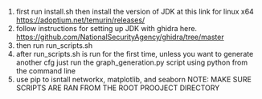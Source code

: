 1. first run install.sh
then install the version of JDK at this link for linux x64 https://adoptium.net/temurin/releases/
2. follow instructions for setting up JDK with ghidra here. https://github.com/NationalSecurityAgency/ghidra/tree/master
3. then run run_scripts.sh 
4. after run_scripts.sh is run for the first time, unless you want to generate another cfg just run the
graph_generation.py script using python from the command line
5. use pip to isntall networkx, matplotlib, and seaborn 
NOTE: MAKE SURE SCRIPTS ARE RAN FROM THE ROOT PROOJECT DIRECTORY
